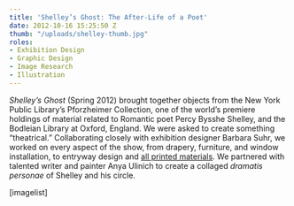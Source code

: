 ```yaml
---
title: 'Shelley’s Ghost: The After-Life of a Poet'
date: 2012-10-16 15:25:50 Z
thumb: "/uploads/shelley-thumb.jpg"
roles:
- Exhibition Design
- Graphic Design
- Image Research
- Illustration
---
```


<em>Shelley’s Ghost</em> (Spring 2012) brought together objects from the New York Public Library’s Pforzheimer Collection, one of the world’s premiere holdings of material related to Romantic poet Percy Bysshe Shelley, and the Bodleian Library at Oxford, England. We were asked to create something “theatrical.” Collaborating closely with exhibition designer Barbara Suhr, we worked on every aspect of the show, from drapery, furniture, and window installation, to entryway design and <a href="http://thegraphicsoffice.com/portfolio/shelleys-ghost-print-and-digital/">all printed materials</a>. We partnered with talented writer and painter Anya Ulinich to create a collaged <em>dramatis personae</em> of Shelley and his circle.

[imagelist]
